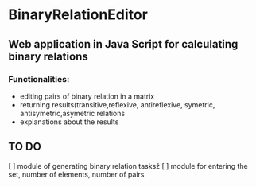 # BinaryRelationEditor
## Web application in Java Script for calculating binary relations
### Functionalities:
- editing pairs of binary relation in a matrix
- returning results(transitive,reflexive, antireflexive, symetric, antisymetric,asymetric relations
- explanations about the results

## TO DO
[ ] module of generating binary relation tasksž
[ ] module for entering the set, number of elements, number of pairs
